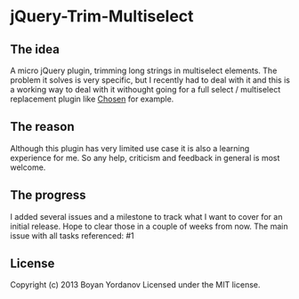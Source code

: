 # jQuery-Trim-Multiselect


## The idea 

A micro jQuery plugin, trimming long strings in multiselect elements. The problem it solves is very specific, but I recently had to deal with it and this is a working way to deal with it withought going for a full select / multiselect replacement plugin like [Chosen](http://harvesthq.github.io/chosen/) for example.

## The reason

Although this plugin has very limited use case it is also a learning experience for me. So any help, criticism and feedback in general is most welcome.

## The progress

I added several issues and a milestone to track what I want to cover for an initial release. Hope to clear those in a couple of weeks from now. The main issue with all tasks referenced: #1


## License

Copyright (c) 2013 Boyan Yordanov Licensed under the MIT license.